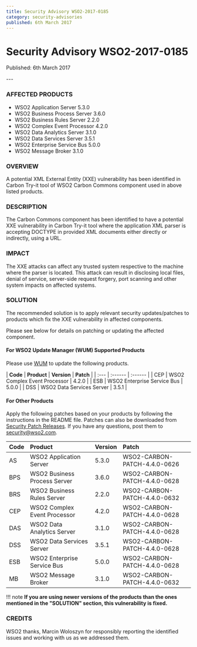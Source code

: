 ```yaml
---
title: Security Advisory WSO2-2017-0185
category: security-advisories
published: 6th March 2017
---
```


# Security Advisory WSO2-2017-0185

<p class="doc-info">Published: 6th March 2017</p>
---

### AFFECTED PRODUCTS
* WSO2 Application Server 5.3.0
* WSO2 Business Process Server 3.6.0
* WSO2 Business Rules Server 2.2.0
* WSO2 Complex Event Processor 4.2.0
* WSO2 Data Analytics Server 3.1.0
* WSO2 Data Services Server 3.5.1
* WSO2 Enterprise Service Bus 5.0.0
* WSO2 Message Broker 3.1.0


### OVERVIEW
A potential XML External Entity (XXE) vulnerability has been identified in Carbon Try-it tool of WSO2 Carbon Commons component used in above listed products.


### DESCRIPTION
The Carbon Commons component has been identified to have a potential XXE vulnerability in Carbon Try-it tool where the application XML parser is accepting DOCTYPE in provided XML documents either directly or indirectly, using a URL.


### IMPACT
The XXE attacks can affect any trusted system respective to the machine where the parser is located. This attack can result in disclosing local files, denial of service, server-side request forgery, port scanning and other system impacts on affected systems.


### SOLUTION
The recommended solution is to apply relevant security updates/patches to products which fix the XXE vulnerability in affected components.

Please see below for details on patching or updating the affected component.

#### For WSO2 Update Manager (WUM) Supported Products
Please use [WUM](https://wso2.com/updates/wum/) to update the following products.


| **Code** | **Product**          | **Version** | **Patch**                    |
| :--- | :------ | :------ |
| CEP | WSO2 Complex Event Processor | 4.2.0 |
| ESB | WSO2 Enterprise Service Bus | 5.0.0 |
| DSS | WSO2 Data Services Server | 3.5.1 |


#### For Other Products
Apply the following patches based on your products by following the instructions in the README file. Patches can also be downloaded from [Security Patch Releases](https://wso2.com/security-patch-releases/). If you have any questions, post them to <security@wso2.com>.


| Code | Product | Version | Patch | 
| :--- | :------ | :------ | :---- |
| AS | WSO2 Application Server | 5.3.0 | WSO2-CARBON-PATCH-4.4.0-0626 |
| BPS | WSO2 Business Process Server | 3.6.0 | WSO2-CARBON-PATCH-4.4.0-0628 |
| BRS | WSO2 Business Rules Server | 2.2.0 | WSO2-CARBON-PATCH-4.4.0-0632 |
| CEP | WSO2 Complex Event Processor | 4.2.0 | WSO2-CARBON-PATCH-4.4.0-0628 |
| DAS | WSO2 Data Analytics Server | 3.1.0 | WSO2-CARBON-PATCH-4.4.0-0628 |
| DSS | WSO2 Data Services Server | 3.5.1 | WSO2-CARBON-PATCH-4.4.0-0628 |
| ESB | WSO2 Enterprise Service Bus | 5.0.0 | WSO2-CARBON-PATCH-4.4.0-0628 |
| MB | WSO2 Message Broker | 3.1.0 | WSO2-CARBON-PATCH-4.4.0-0632 | 


!!! note
    **If you are using newer versions of the products than the ones mentioned in the "SOLUTION" section, this vulnerability is fixed.**


### CREDITS
WSO2 thanks, Marcin Woloszyn for responsibly reporting the identified issues and working with us as we addressed them.
